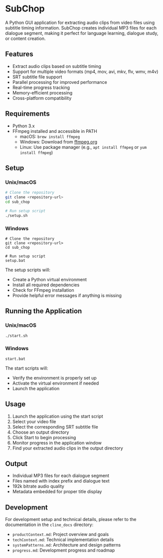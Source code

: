 # SubChop

A Python GUI application for extracting audio clips from video files using subtitle timing information. SubChop creates individual MP3 files for each dialogue segment, making it perfect for language learning, dialogue study, or content creation.

## Features

- Extract audio clips based on subtitle timing
- Support for multiple video formats (mp4, mov, avi, mkv, flv, wmv, m4v)
- SRT subtitle file support
- Parallel processing for improved performance
- Real-time progress tracking
- Memory-efficient processing
- Cross-platform compatibility

## Requirements

- Python 3.x
- FFmpeg installed and accessible in PATH
  - macOS: `brew install ffmpeg`
  - Windows: Download from [ffmpeg.org](https://ffmpeg.org/download.html)
  - Linux: Use package manager (e.g., `apt install ffmpeg` or `yum install ffmpeg`)

## Setup

### Unix/macOS
```bash
# Clone the repository
git clone <repository-url>
cd sub_chop

# Run setup script
./setup.sh
```

### Windows
```batch
# Clone the repository
git clone <repository-url>
cd sub_chop

# Run setup script
setup.bat
```

The setup scripts will:
- Create a Python virtual environment
- Install all required dependencies
- Check for FFmpeg installation
- Provide helpful error messages if anything is missing

## Running the Application

### Unix/macOS
```bash
./start.sh
```

### Windows
```batch
start.bat
```

The start scripts will:
- Verify the environment is properly set up
- Activate the virtual environment if needed
- Launch the application

## Usage

1. Launch the application using the start script
2. Select your video file
3. Select the corresponding SRT subtitle file
4. Choose an output directory
5. Click Start to begin processing
6. Monitor progress in the application window
7. Find your extracted audio clips in the output directory

## Output

- Individual MP3 files for each dialogue segment
- Files named with index prefix and dialogue text
- 192k bitrate audio quality
- Metadata embedded for proper title display

## Development

For development setup and technical details, please refer to the documentation in the `cline_docs` directory:
- `productContext.md`: Project overview and goals
- `techContext.md`: Technical implementation details
- `systemPatterns.md`: Architecture and design patterns
- `progress.md`: Development progress and roadmap
